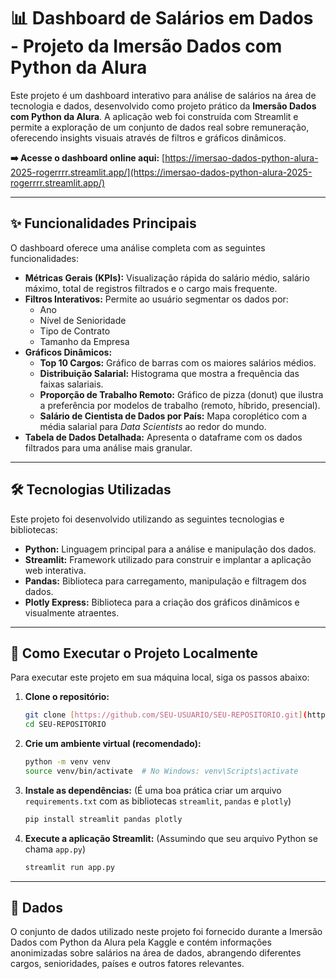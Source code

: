 # 📊 Dashboard de Salários em Dados - Projeto da Imersão Dados com Python da Alura

Este projeto é um dashboard interativo para análise de salários na área de tecnologia e dados, desenvolvido como projeto prático da **Imersão Dados com Python da Alura**. A aplicação web foi construída com Streamlit e permite a exploração de um conjunto de dados real sobre remuneração, oferecendo insights visuais através de filtros e gráficos dinâmicos.

**➡️ Acesse o dashboard online aqui:** [https://imersao-dados-python-alura-2025-rogerrrr.streamlit.app/](https://imersao-dados-python-alura-2025-rogerrrr.streamlit.app/)

---

## ✨ Funcionalidades Principais

O dashboard oferece uma análise completa com as seguintes funcionalidades:

* **Métricas Gerais (KPIs):** Visualização rápida do salário médio, salário máximo, total de registros filtrados e o cargo mais frequente.
* **Filtros Interativos:** Permite ao usuário segmentar os dados por:
    * Ano
    * Nível de Senioridade
    * Tipo de Contrato
    * Tamanho da Empresa
* **Gráficos Dinâmicos:**
    * **Top 10 Cargos:** Gráfico de barras com os maiores salários médios.
    * **Distribuição Salarial:** Histograma que mostra a frequência das faixas salariais.
    * **Proporção de Trabalho Remoto:** Gráfico de pizza (donut) que ilustra a preferência por modelos de trabalho (remoto, híbrido, presencial).
    * **Salário de Cientista de Dados por País:** Mapa coroplético com a média salarial para *Data Scientists* ao redor do mundo.
* **Tabela de Dados Detalhada:** Apresenta o dataframe com os dados filtrados para uma análise mais granular.

---

## 🛠️ Tecnologias Utilizadas

Este projeto foi desenvolvido utilizando as seguintes tecnologias e bibliotecas:

* **Python:** Linguagem principal para a análise e manipulação dos dados.
* **Streamlit:** Framework utilizado para construir e implantar a aplicação web interativa.
* **Pandas:** Biblioteca para carregamento, manipulação e filtragem dos dados.
* **Plotly Express:** Biblioteca para a criação dos gráficos dinâmicos e visualmente atraentes.

---

## 🚀 Como Executar o Projeto Localmente

Para executar este projeto em sua máquina local, siga os passos abaixo:

1.  **Clone o repositório:**
    ```bash
    git clone [https://github.com/SEU-USUARIO/SEU-REPOSITORIO.git](https://github.com/SEU-USUARIO/SEU-REPOSITORIO.git)
    cd SEU-REPOSITORIO
    ```

2.  **Crie um ambiente virtual (recomendado):**
    ```bash
    python -m venv venv
    source venv/bin/activate  # No Windows: venv\Scripts\activate
    ```

3.  **Instale as dependências:**
    (É uma boa prática criar um arquivo `requirements.txt` com as bibliotecas `streamlit`, `pandas` e `plotly`)
    ```bash
    pip install streamlit pandas plotly
    ```

4.  **Execute a aplicação Streamlit:**
    (Assumindo que seu arquivo Python se chama `app.py`)
    ```bash
    streamlit run app.py
    ```

---

## 📄 Dados

O conjunto de dados utilizado neste projeto foi fornecido durante a Imersão Dados com Python da Alura pela Kaggle e contém informações anonimizadas sobre salários na área de dados, abrangendo diferentes cargos, senioridades, países e outros fatores relevantes.
